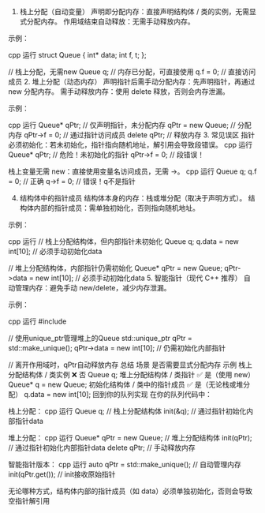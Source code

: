 1. 栈上分配（自动变量）
声明即分配内存：直接声明结构体 / 类的实例，无需显式分配内存。
作用域结束自动释放：无需手动释放内存。

示例：

cpp
运行
struct Queue {
    int* data;
    int f, t;
};

// 栈上分配，无需new
Queue q;  // 内存已分配，可直接使用
q.f = 0;  // 直接访问成员
2. 堆上分配（动态内存）
声明指针后需手动分配内存：先声明指针，再通过 new 分配内存。
需手动释放内存：使用 delete 释放，否则会内存泄漏。

示例：

cpp
运行
Queue* qPtr;  // 仅声明指针，未分配内存
qPtr = new Queue;  // 分配内存
qPtr->f = 0;  // 通过指针访问成员
delete qPtr;  // 释放内存
3. 常见误区
指针必须初始化：若未初始化，指针指向随机地址，解引用会导致段错误。
cpp
运行
Queue* qPtr;  // 危险！未初始化的指针
qPtr->f = 0;  // 段错误！

栈上变量无需 new：直接使用变量名访问成员，无需 ->。
cpp
运行
Queue q;
q.f = 0;  // 正确
q->f = 0;  // 错误！q不是指针

4. 结构体中的指针成员
结构体本身的内存：栈或堆分配（取决于声明方式）。
结构体内部的指针成员：需单独初始化，否则指向随机地址。

示例：

cpp
运行
// 栈上分配结构体，但内部指针未初始化
Queue q;
q.data = new int[10];  // 必须手动初始化data

// 堆上分配结构体，内部指针仍需初始化
Queue* qPtr = new Queue;
qPtr->data = new int[10];  // 必须手动初始化data
5. 智能指针（现代 C++ 推荐）
自动管理内存：避免手动 new/delete，减少内存泄漏。

示例：

cpp
运行
#include <memory>

// 使用unique_ptr管理堆上的Queue
std::unique_ptr<Queue> qPtr = std::make_unique<Queue>();
qPtr->data = new int[10];  // 仍需初始化内部指针

// 离开作用域时，qPtr自动释放内存
总结
场景	是否需要显式分配内存	示例
栈上分配结构体 / 类实例	❌ 否	Queue q;
堆上分配结构体 / 类指针	✅ 是（使用 new）	Queue* q = new Queue;
初始化结构体 / 类中的指针成员	✅ 是（无论栈或堆分配）	q.data = new int[10];
回到你的队列实现
在你的队列代码中：

栈上分配：
cpp
运行
Queue q;        // 栈上分配结构体
init(&q);       // 通过指针初始化内部指针data

堆上分配：
cpp
运行
Queue* qPtr = new Queue;  // 堆上分配结构体
init(qPtr);               // 通过指针初始化内部指针data
delete qPtr;              // 手动释放内存


智能指针版本：
cpp
运行
auto qPtr = std::make_unique<Queue>();  // 自动管理内存
init(qPtr.get());                       // init接收原始指针



无论哪种方式，结构体内部的指针成员（如 data）必须单独初始化，否则会导致空指针解引用